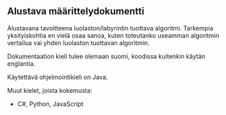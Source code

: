 ## Alustava määrittelydokumentti

Alustavana tavoitteena luolaston/labyrintin tuottava algoritmi.
Tarkempia yksityiskohtia en vielä osaa sanoa, kuten toteutanko useamman
algoritmin vertailua vai yhden luolaston tuottavan algoritmin.

Dokumentaation kieli tulee olemaan suomi, koodissa kuitenkin käytän englantia.

Käytettävä ohjelmointikieli on Java.

Muut kielet, joista kokemusta:
 - C#, Python, JavaScript
